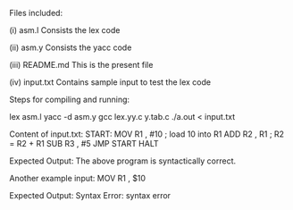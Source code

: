 Files included:

(i) asm.l
Consists the lex code

(ii) asm.y
Consists the yacc code

(iii) README.md
This is the present file

(iv) input.txt
Contains sample input to test the lex code



Steps for compiling and running:

lex asm.l 
yacc -d asm.y
gcc lex.yy.c y.tab.c
./a.out < input.txt



Content of input.txt:
START: MOV R1 , #10 ; load 10 into R1
ADD R2 , R1 ; R2 = R2 + R1
SUB R3 , #5
JMP START
HALT

Expected Output:
The above program is syntactically correct.


Another example input:
MOV R1 , $10

Expected Output:
Syntax Error: syntax error
